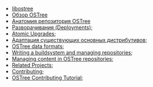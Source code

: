 - [libostree](libostree.md)
- [Обзор OSTree](overview.md)
- [Анатомия репозитория OSTree](anatomy.md)
- [Разворачивания (Deployments)](deployments.md);
- [Atomic Upgrades](atomic.md);
- [Адаптация существующих основных дистрибутивов](distributions.md);
- [OSTree data formats](dataformats.md);
- [Writing a buildsystem and managing repositories](buildandnmanage.md);
- [Managing content in OSTree repositories](contentmanage.md);
- [Related Projects](related.md);
- [Contributing](contributing.md);
- [OSTree Contributing Tutorial](contribubingTutorial.md);
